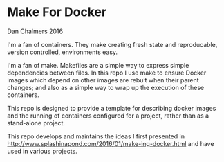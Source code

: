 # Make For Docker
Dan Chalmers 2016

I'm a fan of containers. They make creating fresh state and reproducable, version controlled, environments easy. 

I'm a fan of make. Makefiles are a simple way to express simple dependencies between files. In this repo I use make to ensure Docker images which depend on other images are rebuit when their parent changes; and also as a simple way to wrap up the execution of these containers.

This repo is designed to provide a template for describing docker images and the running of containers configured for a project, rather than as a stand-alone project.

This repo develops and maintains the ideas I first presented in http://www.splashinapond.com/2016/01/make-ing-docker.html and have used in various projects.
